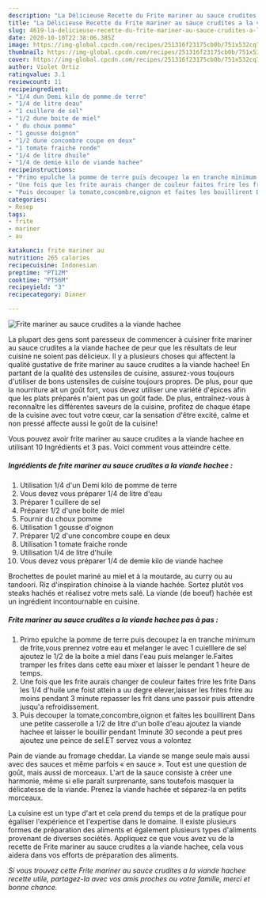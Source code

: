 ```yaml
---
description: "La Délicieuse Recette du Frite mariner au sauce crudites a la viande hachee"
title: "La Délicieuse Recette du Frite mariner au sauce crudites a la viande hachee"
slug: 4619-la-delicieuse-recette-du-frite-mariner-au-sauce-crudites-a-la-viande-hachee
date: 2020-10-10T22:38:06.385Z
image: https://img-global.cpcdn.com/recipes/251316f23175cb0b/751x532cq70/frite-mariner-au-sauce-crudites-a-la-viande-hachee-photo-principale-de-la-recette.jpg
thumbnail: https://img-global.cpcdn.com/recipes/251316f23175cb0b/751x532cq70/frite-mariner-au-sauce-crudites-a-la-viande-hachee-photo-principale-de-la-recette.jpg
cover: https://img-global.cpcdn.com/recipes/251316f23175cb0b/751x532cq70/frite-mariner-au-sauce-crudites-a-la-viande-hachee-photo-principale-de-la-recette.jpg
author: Violet Ortiz
ratingvalue: 3.1
reviewcount: 11
recipeingredient:
- "1/4 dun Demi kilo de pomme de terre"
- "1/4 de litre deau"
- "1 cuillere de sel"
- "1/2 dune boite de miel"
- " du choux pomme"
- "1 gousse doignon"
- "1/2 dune concombre coupe en deux"
- "1 tomate fraiche ronde"
- "1/4 de litre dhuile"
- "1/4 de demie kilo de viande hachee"
recipeinstructions:
- "Primo epulche la pomme de terre puis decoupez la en tranche minimum de frite,vous prennez votre eau et melanger le avec 1 cuielllere de sel ajoutez le 1/2 de la boite a miel dans l&#39;eau puis melanger le.Faites tramper les frites dans cette eau mixer et laisser le pendant 1 heure de temps."
- "Une fois que les frite aurais changer de couleur faites frire les frite Dans les 1/4 d&#39;huile une foist attein a uu degre elever,laisser les frites frire au moins pendant 3 minute repasser les frit dans une passoir puis attendre jusqu&#39;a refroidissement."
- "Puis decouper la tomate,concombre,oignon et faites les bouillirent Dans une petite casserolle a 1/2 de litre d&#39;un bolle d&#39;eau ajoutez la viande hachee et laisser le bouillir pendant 1minute 30 seconde a peut pres ajoutez une peince de sel.ET servez vous a volontez"
categories:
- Resep
tags:
- frite
- mariner
- au

katakunci: frite mariner au 
nutrition: 265 calories
recipecuisine: Indonesian
preptime: "PT12M"
cooktime: "PT56M"
recipeyield: "3"
recipecategory: Dinner

---
```



![Frite mariner au sauce crudites a la viande hachee](https://img-global.cpcdn.com/recipes/251316f23175cb0b/751x532cq70/frite-mariner-au-sauce-crudites-a-la-viande-hachee-photo-principale-de-la-recette.jpg)

La plupart des gens sont paresseux de commencer à cuisiner frite mariner au sauce crudites a la viande hachee de peur que les résultats de leur cuisine ne soient pas délicieux. Il y a plusieurs choses qui affectent la qualité gustative de frite mariner au sauce crudites a la viande hachee! En partant de la qualité des ustensiles de cuisine, assurez-vous toujours d'utiliser de bons ustensiles de cuisine toujours propres. De plus, pour que la nourriture ait un goût fort, vous devez utiliser une variété d'épices afin que les plats préparés n'aient pas un goût fade. De plus, entraînez-vous à reconnaître les différentes saveurs de la cuisine, profitez de chaque étape de la cuisine avec tout votre cœur, car la sensation d'être excité, calme et non pressé affecte aussi le goût de la cuisine!

<!--inarticleads1-->

Vous pouvez avoir frite mariner au sauce crudites a la viande hachee en utilisant 10 Ingrédients et 3 pas. Voici comment vous atteindre cette.

##### Ingrédients de frite mariner au sauce crudites a la viande hachee :

1. Utilisation 1/4 d&#39;un Demi kilo de pomme de terre
1. Vous devez vous préparer 1/4 de litre d&#39;eau
1. Préparer 1 cuillere de sel
1. Préparer 1/2 d&#39;une boite de miel
1. Fournir  du choux pomme
1. Utilisation 1 gousse d&#39;oignon
1. Préparer 1/2 d&#39;une concombre coupe en deux
1. Utilisation 1 tomate fraiche ronde
1. Utilisation 1/4 de litre d&#39;huile
1. Vous devez vous préparer 1/4 de demie kilo de viande hachee


Brochettes de poulet mariné au miel et à la moutarde, au curry ou au tandoori. Riz d&#39;inspiration chinoise à la viande hachée. Sortez plutôt vos steaks hachés et réalisez votre mets salé. La viande (de boeuf) hachée est un ingrédient incontournable en cuisine. 

<!--inarticleads2-->

##### Frite mariner au sauce crudites a la viande hachee pas à pas :

1. Primo epulche la pomme de terre puis decoupez la en tranche minimum de frite,vous prennez votre eau et melanger le avec 1 cuielllere de sel ajoutez le 1/2 de la boite a miel dans l&#39;eau puis melanger le.Faites tramper les frites dans cette eau mixer et laisser le pendant 1 heure de temps.
1. Une fois que les frite aurais changer de couleur faites frire les frite Dans les 1/4 d&#39;huile une foist attein a uu degre elever,laisser les frites frire au moins pendant 3 minute repasser les frit dans une passoir puis attendre jusqu&#39;a refroidissement.
1. Puis decouper la tomate,concombre,oignon et faites les bouillirent Dans une petite casserolle a 1/2 de litre d&#39;un bolle d&#39;eau ajoutez la viande hachee et laisser le bouillir pendant 1minute 30 seconde a peut pres ajoutez une peince de sel.ET servez vous a volontez


Pain de viande au fromage cheddar. La viande se mange seule mais aussi avec des sauces et même parfois « en sauce ». Tout est une question de goût, mais aussi de morceaux. L&#39;art de la sauce consiste à créer une harmonie, même si elle paraît surprenante, sans toutefois masquer la délicatesse de la viande. Prenez la viande hachée et séparez-la en petits morceaux. 

<!--inarticleads1-->

<p>
La cuisine est un type d'art et cela prend du temps et de la pratique pour égaliser l'expérience et l'expertise dans le domaine. Il existe plusieurs formes de préparation des aliments et également plusieurs types d'aliments provenant de diverses sociétés. Appliquez ce que vous avez vu de la recette de Frite mariner au sauce crudites a la viande hachee, cela vous aidera dans vos efforts de préparation des aliments.
</p>

<p>
<i>Si vous trouvez cette Frite mariner au sauce crudites a la viande hachee recette utile, partagez-la avec vos amis proches ou votre famille, merci et bonne chance.</i>
</p>
